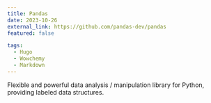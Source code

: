 ```yaml
---
title: Pandas
date: 2023-10-26
external_link: https://github.com/pandas-dev/pandas
featured: false

tags:
  - Hugo
  - Wowchemy
  - Markdown
---
```


Flexible and powerful data analysis / manipulation library for Python, providing labeled data structures.

<!--more-->
